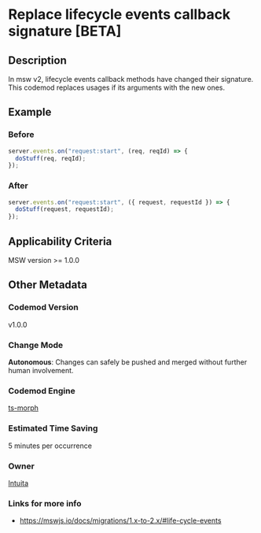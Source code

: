 
# Replace lifecycle events callback signature [BETA]

## Description

In msw v2, lifecycle events callback methods have changed their signature. This codemod replaces usages if its arguments with the new ones.

## Example

### Before

```ts
server.events.on("request:start", (req, reqId) => {
  doStuff(req, reqId);
});
```

### After

```ts
server.events.on("request:start", ({ request, requestId }) => {
  doStuff(request, requestId);
});
```

## Applicability Criteria

MSW version >= 1.0.0

## Other Metadata

### Codemod Version

v1.0.0

### Change Mode

**Autonomous**: Changes can safely be pushed and merged without further human involvement.

### **Codemod Engine**

[ts-morph](https://github.com/dsherret/ts-morph)

### Estimated Time Saving

5 minutes per occurrence

### Owner

[Intuita](https://github.com/codemod-com)

### Links for more info

-   https://mswjs.io/docs/migrations/1.x-to-2.x/#life-cycle-events

